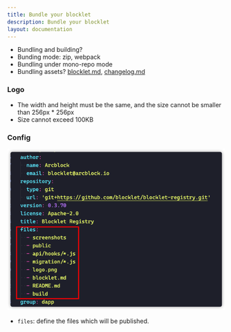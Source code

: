 ```yaml
---
title: Bundle your blocklet
description: Bundle your blocklet
layout: documentation
---
```


- Bundling and building?
- Bunding mode: zip, webpack
- Bundling under mono-repo mode
- Bundling assets? [blocklet.md](http://blocklet.md/), [changelog.md](http://changelog.md/)

### Logo

- The width and height must be the same, and the size cannot be smaller than 256px \* 256px
- Size cannot exceed 100KB

### Config

![](./images/publish-blocklets-1.png)

- `files`: define the files which will be published.
